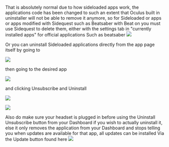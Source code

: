 That is absolutely normal due to how sideloaded apps work, the applications code has been changed to such an extent that Oculus built in uninstaller will not be able to remove it anymore, so for Sideloaded or apps or apps modified with Sidequest such as Beatsaber with Beat on you must use Sidequest to delete them, either with the settings tab in "currently installed apps" for official applications Such as beatsaber
![](https://cdn.discordapp.com/attachments/608376262347587595/608446098796838916/Screenshot_1084.png)


Or you can uninstall Sideloaded applications directly from the app page itself by going to

![](https://cdn.discordapp.com/attachments/608376262347587595/608452765387194379/Dashboard_zoomed.png)

then going to the desired app

![](https://cdn.discordapp.com/attachments/608376262347587595/608453849761447946/open_dashboard_app.png)

and clicking Unsubscribe and Uninstall

![](https://cdn.discordapp.com/attachments/608376262347587595/60845036.5452582952/Open_subscriped_app.png)

![](https://cdn.discordapp.com/attachments/608376262347587595/608450707464388620/Unsub_and_uninstall.png)

Also do make sure your headset is plugged in before using the Uninstall Unsubscribe button from your Dashboard if you wish to actually uninstall it, else it only removes the application from your Dashboard and stops telling you when updates are available for that app, all updates can be installed Via the Update button found here
![](https://cdn.discordapp.com/attachments/608376262347587595/608451661370753042/updates2.png)